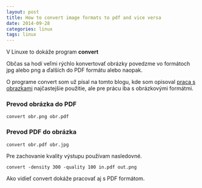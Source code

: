 ```yaml
---
layout: post
title: How to convert image formats to pdf and vice versa
date: 2014-09-28
categories: linux
tags: linux
---
```



V Linuxe to dokáže program **convert**

Občas sa hodí veľmi rýchlo konvertovať obrázky povedzme vo formátoch jpg alebo png
 a ďalších do PDF formátu alebo naopak.

O programe convert som už písal na tomto blogu, kde som opisoval [praca s obrazkami](TODO) 
najčastejšie použitie, ale pre prácu iba s obrázkovými formátmi.


### Prevod obrázka do PDF
 
`convert obr.png obr.pdf`

### Prevod PDF do obrázka

`convert obr.pdf obr.jpg`

Pre zachovanie kvality výstupu používam nasledovné.

`convert -density 300 -quality 100 in.pdf out.png`

Ako vidieť convert dokáže pracovať aj s PDF formátom. 
